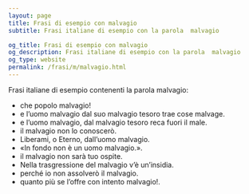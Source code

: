 ```yaml
---
layout: page
title: Frasi di esempio con malvagio 
subtitle: Frasi italiane di esempio con la parola  malvagio

og_title: Frasi di esempio con malvagio 
og_description: Frasi italiane di esempio con la parola  malvagio
og_type: website
permalink: /frasi/m/malvagio.html
---
```


Frasi italiane di esempio contenenti la parola malvagio:


- che popolo malvagio!
- e l’uomo malvagio dal suo malvagio tesoro trae cose malvage.
- e l’uomo malvagio, dal malvagio tesoro reca fuori il male.
- il malvagio non lo conoscerò.
- Liberami, o Eterno, dall’uomo malvagio.
- «In fondo non è un uomo malvagio.».
- il malvagio non sarà tuo ospite.
- Nella trasgressione del malvagio v’è un’insidia.
- perché io non assolverò il malvagio.
- quanto più se l’offre con intento malvagio!.
